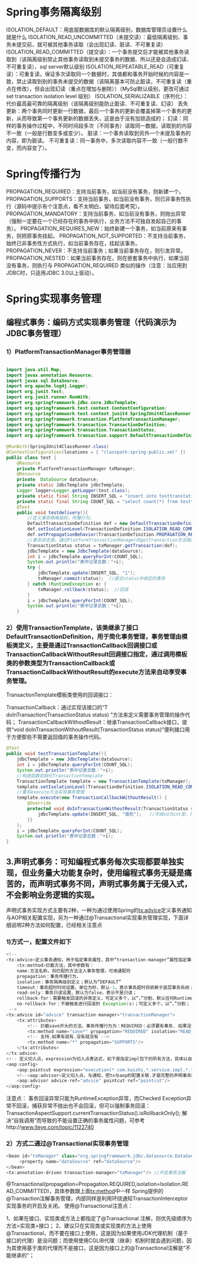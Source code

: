 # Spring事务隔离级别

ISOLATION_DEFAULT：用底层数据库的默认隔离级别，数据库管理员设置什么就是什么
ISOLATION_READ_UNCOMMITTED（未提交读）：最低隔离级别、事务未提交前，就可被其他事务读取（会出现幻读、脏读、不可重复读）
ISOLATION_READ_COMMITTED（提交读）：一个事务提交后才能被其他事务读取到（该隔离级别禁止其他事务读取到未提交事务的数据、所以还是会造成幻读、不可重复读）、sql server默认级别
ISOLATION_REPEATABLE_READ（可重复读）：可重复读，保证多次读取同一个数据时，其值都和事务开始时候的内容是一致，禁止读取到别的事务未提交的数据（该隔离基本可防止脏读，不可重复读（重点在修改），但会出现幻读（重点在增加与删除））（MySql默认级别，更改可通过set transaction isolation level 级别）
ISOLATION_SERIALIZABLE（序列化）：代价最高最可靠的隔离级别（该隔离级别能防止脏读、不可重复读、幻读）
丢失更新：两个事务同时更新一行数据，最后一个事务的更新会覆盖掉第一个事务的更新，从而导致第一个事务更新的数据丢失，这是由于没有加锁造成的；
幻读：同样的事务操作过程中，不同时间段多次（不同事务）读取同一数据，读取到的内容不一致（一般是行数变多或变少）。
脏读：一个事务读取到另外一个未提及事务的内容，即为脏读。
不可重复读：同一事务中，多次读取内容不一致（一般行数不变，而内容变了）。

# Spring传播行为

PROPAGATION_REQUIRED：支持当前事务，如当前没有事务，则新建一个。
PROPAGATION_SUPPORTS：支持当前事务，如当前没有事务，则已非事务性执行（源码中提示有个注意点，看不太明白，留待后面考究）。
PROPAGATION_MANDATORY：支持当前事务，如当前没有事务，则抛出异常（强制一定要在一个已经存在的事务中执行，业务方法不可独自发起自己的事务）。
PROPAGATION_REQUIRES_NEW：始终新建一个事务，如当前原来有事务，则把原事务挂起。
PROPAGATION_NOT_SUPPORTED：不支持当前事务，始终已非事务性方式执行，如当前事务存在，挂起该事务。
PROPAGATION_NEVER：不支持当前事务；如果当前事务存在，则引发异常。
PROPAGATION_NESTED：如果当前事务存在，则在嵌套事务中执行，如果当前没有事务，则执行与 PROPAGATION_REQUIRED 类似的操作（注意：当应用到JDBC时，只适用JDBC 3.0以上驱动）。

# Spring实现事务管理

## **编程式事务：编码方式实现事务管理（代码演示为JDBC事务管理）**

### 1）PlatformTransactionManager事务管理器

```java

import java.util.Map;
import javax.annotation.Resource;
import javax.sql.DataSource;
import org.apache.log4j.Logger;
import org.junit.Test;
import org.junit.runner.RunWith;
import org.springframework.jdbc.core.JdbcTemplate;
import org.springframework.test.context.ContextConfiguration;
import org.springframework.test.context.junit4.SpringJUnit4ClassRunner;
import org.springframework.transaction.PlatformTransactionManager;
import org.springframework.transaction.TransactionDefinition;
import org.springframework.transaction.TransactionStatus;
import org.springframework.transaction.support.DefaultTransactionDefinition;
 
@RunWith(SpringJUnit4ClassRunner.class)
@ContextConfiguration(locations = { "classpath:spring-public.xml" })
public class test {
	@Resource
	private PlatformTransactionManager txManager;
	@Resource
	private  DataSource dataSource;
	private static JdbcTemplate jdbcTemplate;
	Logger logger=Logger.getLogger(test.class);
    private static final String INSERT_SQL = "insert into testtranstation(sd) values(?)";
    private static final String COUNT_SQL = "select count(*) from testtranstation";
	@Test
	public void testdelivery(){
		//定义事务隔离级别，传播行为，
	    DefaultTransactionDefinition def = new DefaultTransactionDefinition();  
	    def.setIsolationLevel(TransactionDefinition.ISOLATION_READ_COMMITTED);  
	    def.setPropagationBehavior(TransactionDefinition.PROPAGATION_REQUIRED);  
	    //事务状态类，通过PlatformTransactionManager的getTransaction方法根据事务定义获取；获取事务状态后，Spring根据传播行为来决定如何开启事务
	    TransactionStatus status = txManager.getTransaction(def);  
	    jdbcTemplate = new JdbcTemplate(dataSource);
	    int i = jdbcTemplate.queryForInt(COUNT_SQL);  
	    System.out.println("表中记录总数："+i);
	    try {  
	        jdbcTemplate.update(INSERT_SQL, "1");  
	        txManager.commit(status);  //提交status中绑定的事务
	    } catch (RuntimeException e) {  
	        txManager.rollback(status);  //回滚
	    }  
	    i = jdbcTemplate.queryForInt(COUNT_SQL);  
	    System.out.println("表中记录总数："+i);
	}
```

### 2）使用TransactionTemplate，该类继承了接口DefaultTransactionDefinition，用于简化事务管理，事务管理由模板类定义，主要是通过TransactionCallback回调接口或TransactionCallbackWithoutResult回调接口指定，通过调用模板类的参数类型为TransactionCallback或TransactionCallbackWithoutResult的execute方法来自动享受事务管理。

TransactionTemplate模板类使用的回调接口：

TransactionCallback：通过实现该接口的“T doInTransaction(TransactionStatus status) ”方法来定义需要事务管理的操作代码；
TransactionCallbackWithoutResult：继承TransactionCallback接口，提供“void doInTransactionWithoutResult(TransactionStatus status)”便利接口用于方便那些不需要返回值的事务操作代码。

```java
@Test
public void testTransactionTemplate(){
	jdbcTemplate = new JdbcTemplate(dataSource);
    int i = jdbcTemplate.queryForInt(COUNT_SQL);  
    System.out.println("表中记录总数："+i);
	//构造函数初始化TransactionTemplate
	TransactionTemplate template = new TransactionTemplate(txManager);
	template.setIsolationLevel(TransactionDefinition.ISOLATION_READ_COMMITTED);  
	//重写execute方法实现事务管理
	template.execute(new TransactionCallbackWithoutResult() {
		@Override
		protected void doInTransactionWithoutResult(TransactionStatus status) {
			jdbcTemplate.update(INSERT_SQL, "饿死");   //字段sd为int型，所以插入肯定失败报异常，自动回滚，代表TransactionTemplate自动管理事务
		}}
	);
	i = jdbcTemplate.queryForInt(COUNT_SQL);  
    System.out.println("表中记录总数："+i);
}
```

## 3.声明式事务：可知编程式事务每次实现都要单独实现，但业务量大功能复杂时，使用编程式事务无疑是痛苦的，而声明式事务不同，声明式事务属于无侵入式，不会影响业务逻辑的实现。

声明式事务实现方式主要有2种，一种为通过使用Spring的<tx:advice>定义事务通知与AOP相关配置实现，另为一种通过@Transactional实现事务管理实现，下面详细说明2种方法如何配置，已经相关注意点

### 1)方式一，配置文件如下

```java
<!-- 
<tx:advice>定义事务通知，用于指定事务属性，其中“transaction-manager”属性指定事务管理器，并通过<tx:attributes>指定具体需要拦截的方法
	<tx:method>拦截方法，其中参数有：
	name:方法名称，将匹配的方法注入事务管理，可用通配符
	propagation：事务传播行为，
	isolation：事务隔离级别定义；默认为“DEFAULT”
	timeout：事务超时时间设置，单位为秒，默认-1，表示事务超时将依赖于底层事务系统；
	read-only：事务只读设置，默认为false，表示不是只读；
    rollback-for：需要触发回滚的异常定义，可定义多个，以“，”分割，默认任何RuntimeException都将导致事务回滚，而任何Checked Exception将不导致事务回滚；
    no-rollback-for：不被触发进行回滚的 Exception(s)；可定义多个，以“，”分割；
 -->
<tx:advice id="advice" transaction-manager="transactionManager">
	<tx:attributes>
	    <!-- 拦截save开头的方法，事务传播行为为：REQUIRED：必须要有事务, 如果没有就在上下文创建一个 -->
		<tx:method name="save*" propagation="REQUIRED" isolation="READ_COMMITTED" timeout="" read-only="false" no-rollback-for="" rollback-for=""/>
		<!-- 支持,如果有就有,没有就没有 -->
		<tx:method name="*" propagation="SUPPORTS"/>
	</tx:attributes>
</tx:advice>
<!-- 定义切入点，expression为切人点表达式，如下是指定impl包下的所有方法，具体以自身实际要求自定义  -->
<aop:config>
    <aop:pointcut expression="execution(* com.kaizhi.*.service.impl.*.*(..))" id="pointcut"/>
    <!--<aop:advisor>定义切入点，与通知，把tx与aop的配置关联,才是完整的声明事务配置 -->
    <aop:advisor advice-ref="advice" pointcut-ref="pointcut"/>
</aop:config>
```

注意点：
事务回滚异常只能为RuntimeException异常，而Checked Exception异常不回滚，捕获异常不抛出也不会回滚，但可以强制事务回滚：TransactionAspectSupport.currentTransactionStatus().isRollbackOnly();
解决“自我调用”而导致的不能设置正确的事务属性问题，可参考http://www.iteye.com/topic/1122740

### 2）方式二通过@Transactional实现事务管理

```java
<bean id="txManager" class="org.springframework.jdbc.datasource.DataSourceTransactionManager">   
     <property name="dataSource" ref="dataSource"/>
</bean>    
<tx:annotation-driven transaction-manager="txManager"/> //开启事务注解
```

@Transactional(propagation=Propagation.REQUIRED,isolation=Isolation.READ_COMMITTED)，具体参数跟上面<tx:method>中一样
Spring提供的@Transaction注解事务管理，内部同样是利用环绕通知TransactionInterceptor实现事务的开启及关闭。
使用@Transactional注意点：

1、如果在接口、实现类或方法上都指定了@Transactional 注解，则优先级顺序为方法>实现类>接口；
2、建议只在实现类或实现类的方法上使用@Transactional，而不要在接口上使用，这是因为如果使用JDK代理机制（基于接口的代理）是没问题；而使用使用CGLIB代理（继承）机制时就会遇到问题，因为其使用基于类的代理而不是接口，这是因为接口上的@Transactional注解是“不能继承的”；